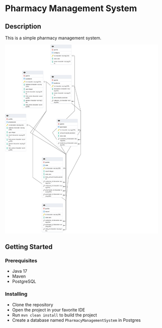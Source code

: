 # Pharmacy Management System

## Description

This is a simple pharmacy management system.

![Entity Diagram](./diagram.png)

## Getting Started

### Prerequisites

* Java 17
* Maven
* PostgreSQL

### Installing

* Clone the repository
* Open the project in your favorite IDE
* Run `mvn clean install` to build the project
* Create a database named `PharmacyManagementSystem` in Postgres
